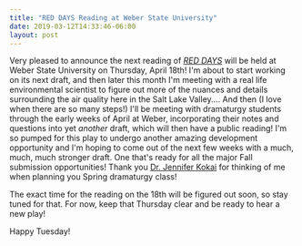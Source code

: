 ```yaml
---
title: "RED DAYS Reading at Weber State University"
date: 2019-03-12T14:33:46-06:00
layout: post
---
```


Very pleased to announce the next reading of [*RED DAYS*](https://newplayexchange.org/plays/232234/red-days) will be held at Weber State University on Thursday, April 18th! I'm about to start working on its next draft, and then later this month I'm meeting with a real life environmental scientist to figure out more of the nuances and details surrounding the air quality here in the Salt Lake Valley.... And then (I love when there are so many steps!) I'll be meeting with dramaturgy students through the early weeks of April at Weber, incorporating their notes and questions into yet *another* draft, which will then have a public reading! I'm so pumped for this play to undergo another amazing development opportunity and I'm hoping to come out of the next few weeks with a much, much, much stronger draft. One that's ready for all the major Fall submission opportunities! Thank you [Dr. Jennifer Kokai](https://newplayexchange.org/users/2116/jennifer-kokai) for thinking of me when planning you Spring dramaturgy class!

The exact time for the reading on the 18th will be figured out soon, so stay tuned for that. For now, keep that Thursday clear and be ready to hear a new play!

Happy Tuesday!
